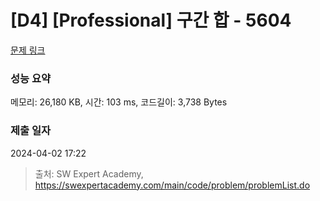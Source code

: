 # [D4] [Professional] 구간 합 - 5604 

[문제 링크](https://swexpertacademy.com/main/code/problem/problemDetail.do?contestProbId=AWXGGNB6cnEDFAUo) 

### 성능 요약

메모리: 26,180 KB, 시간: 103 ms, 코드길이: 3,738 Bytes

### 제출 일자

2024-04-02 17:22



> 출처: SW Expert Academy, https://swexpertacademy.com/main/code/problem/problemList.do